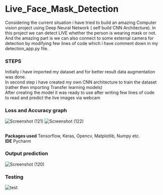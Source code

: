 # Live_Face_Mask_Detection

Considering the current situation i have tried to build an amazing Computer vision project using Deep Neural Network ( self build CNN Architecture). In this project we can detect LIVE whether the person is wearing mask or not.<br>
And the amazing part is we can also connect to some external camera for detection by modifying few lines of code which i have comment down in my detection_app.py file.<br>

### STEPS
Initially i have imported my dataset and for better result data augmentation was done.<br>
In second step i have created my own CNN architecture to train the dataset (rather then importing Transfer learning models)<br>
After creating the model it was ready to use after writing few lines of code to read and predict the live images via webcam<br>

### Loss and Accuracy graph

![Screenshot (121)](https://user-images.githubusercontent.com/72625053/135704849-10a54a28-9404-441b-b5d6-62a364757b81.png)
![Screenshot (122)](https://user-images.githubusercontent.com/72625053/135704850-0c960e22-f3cf-4d72-890f-da5a1538e4df.png)

<br><b>Packages used</b> Tensorflow, Keras, Opencv, Matplotlib, Numpy etc.
<br><b>IDE</b> Pycharm

### Output prediction 

![Screenshot (120)](https://user-images.githubusercontent.com/72625053/135704900-767b4650-7feb-456b-b34a-f71d300eb5b2.png)

### Testing
![test](https://user-images.githubusercontent.com/72625053/135704691-0584b8e4-7bc7-4cf0-a97b-8f22671f593d.gif)
